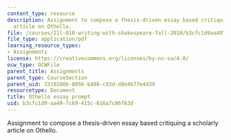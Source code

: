```yaml
---
content_type: resource
description: Assignment to compose a thesis-driven essay based critiquing a scholarly
  article on Othello.
file: /courses/21l-010-writing-with-shakespeare-fall-2010/b3cfc1d9aa497c69415c616a7c06f83d_MIT21L_010F10_assn03.pdf
file_type: application/pdf
learning_resource_types:
- Assignments
license: https://creativecommons.org/licenses/by-nc-sa/4.0/
ocw_type: OCWFile
parent_title: Assignments
parent_type: CourseSection
parent_uid: 3318280b-8056-b488-c93d-d8e4677e4d39
resourcetype: Document
title: Othello essay prompt
uid: b3cfc1d9-aa49-7c69-415c-616a7c06f83d
---
```

Assignment to compose a thesis-driven essay based critiquing a scholarly article on Othello.